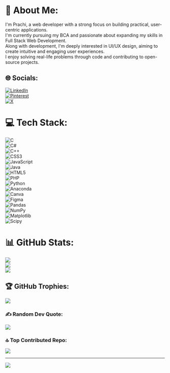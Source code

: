 # 💫 About Me:
I'm Prachi, a web developer with a strong focus on building practical, user-centric applications.  
I'm currently pursuing my BCA and passionate about expanding my skills in Full Stack Web Development.  
Along with development, I'm deeply interested in UI/UX design, aiming to create intuitive and engaging user experiences.  
I enjoy solving real-life problems through code and contributing to open-source projects.

## 🌐 Socials:
[![LinkedIn](https://img.shields.io/badge/LinkedIn-%230077B5.svg?logo=linkedin&logoColor=white)](https://www.linkedin.com/in/prachi-kumari-6b100125a/)  
[![Pinterest](https://img.shields.io/badge/Pinterest-%23E60023.svg?logo=Pinterest&logoColor=white)](https://pinterest.com/starshadow2808)  
[![X](https://img.shields.io/badge/X-black.svg?logo=X&logoColor=white)](https://x.com/PrachiKumari04)  

# 💻 Tech Stack:
![C](https://img.shields.io/badge/c-%2300599C.svg?style=flat-square&logo=c&logoColor=white)  
![C#](https://img.shields.io/badge/c%23-%23239120.svg?style=flat-square&logo=csharp&logoColor=white)  
![C++](https://img.shields.io/badge/c++-%2300599C.svg?style=flat-square&logo=c%2B%2B&logoColor=white)  
![CSS3](https://img.shields.io/badge/css3-%231572B6.svg?style=flat-square&logo=css3&logoColor=white)  
![JavaScript](https://img.shields.io/badge/javascript-%23323330.svg?style=flat-square&logo=javascript&logoColor=%23F7DF1E)  
![Java](https://img.shields.io/badge/java-%23ED8B00.svg?style=flat-square&logo=openjdk&logoColor=white)  
![HTML5](https://img.shields.io/badge/html5-%23E34F26.svg?style=flat-square&logo=html5&logoColor=white)  
![PHP](https://img.shields.io/badge/php-%23777BB4.svg?style=flat-square&logo=php&logoColor=white)  
![Python](https://img.shields.io/badge/python-3670A0?style=flat-square&logo=python&logoColor=ffdd54)  
![Anaconda](https://img.shields.io/badge/Anaconda-%2344A833.svg?style=flat-square&logo=anaconda&logoColor=white)  
![Canva](https://img.shields.io/badge/Canva-%2300C4CC.svg?style=flat-square&logo=Canva&logoColor=white)  
![Figma](https://img.shields.io/badge/figma-%23F24E1E.svg?style=flat-square&logo=figma&logoColor=white)  
![Pandas](https://img.shields.io/badge/pandas-%23150458.svg?style=flat-square&logo=pandas&logoColor=white)  
![NumPy](https://img.shields.io/badge/numpy-%23013243.svg?style=flat-square&logo=numpy&logoColor=white)  
![Matplotlib](https://img.shields.io/badge/Matplotlib-%23ffffff.svg?style=flat-square&logo=Matplotlib&logoColor=black)  
![Scipy](https://img.shields.io/badge/SciPy-%230C55A5.svg?style=flat-square&logo=scipy&logoColor=%white)

# 📊 GitHub Stats:
![](https://github-readme-stats.vercel.app/api?username=PrachiKumari04&theme=dark&hide_border=false&include_all_commits=true&count_private=false)<br/>
![](https://github-readme-streak-stats.herokuapp.com/?user=PrachiKumari04&theme=dark&hide_border=false)<br/>
![](https://github-readme-stats.vercel.app/api/top-langs/?username=PrachiKumari04&theme=dark&hide_border=false&include_all_commits=true&count_private=false&layout=compact)

## 🏆 GitHub Trophies:
![](https://github-profile-trophy.vercel.app/?username=PrachiKumari04&theme=shadow_red&no-frame=true&no-bg=false&margin-w=4)

### ✍️ Random Dev Quote:
![](https://quotes-github-readme.vercel.app/api?type=horizontal&theme=radical)

### 🔝 Top Contributed Repo:
![](https://github-contributor-stats.vercel.app/api?username=PrachiKumari04&limit=5&theme=radical&combine_all_yearly_contributions=true)

---
[![](https://visitcount.itsvg.in/api?id=PrachiKumari04&icon=6&color=4)](https://visitcount.itsvg.in)
